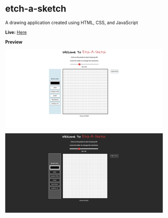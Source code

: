 # etch-a-sketch
A drawing application created using HTML, CSS, and JavaScript

**Live:** [Here](https://ch4rmelle.github.io/etch-a-sketch/)

**Preview**

![Classic Theme:](main-eas.png)

![Night Theme:](night-eas.png)
